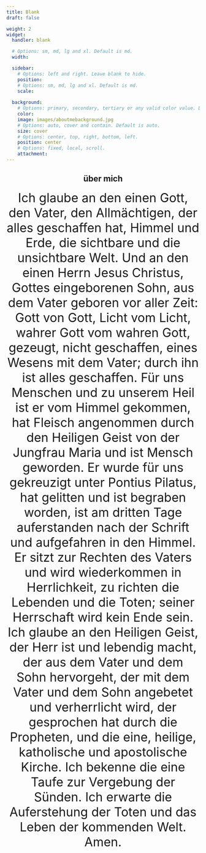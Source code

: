 ```yaml
---
title: Blank
draft: false

weight: 2
widget:
  handler: blank

  # Options: sm, md, lg and xl. Default is md.
  width:

  sidebar:
    # Options: left and right. Leave blank to hide.
    position:
    # Options: sm, md, lg and xl. Default is md.
    scale:
  
  background:
    # Options: primary, secondary, tertiary or any valid color value. Default is primary.
    color:
    image: images/aboutmebackground.jpg
    # Options: auto, cover and contain. Default is auto.
    size: cover
    # Options: center, top, right, bottom, left.
    position: center
    # Options: fixed, local, scroll.
    attachment: 
---
```


<div style="text-align:center">
  <h2>über mich</h2>
						<p>
							<FONT SIZE="+3">Ich glaube an den einen Gott, den Vater, den Allmächtigen, der alles geschaffen hat, Himmel und Erde, die sichtbare und die unsichtbare Welt. Und an den einen Herrn Jesus Christus, Gottes eingeborenen Sohn, aus dem Vater geboren vor aller Zeit: Gott von Gott, Licht vom Licht, wahrer Gott vom wahren Gott, gezeugt, nicht geschaffen, eines Wesens mit dem Vater; durch ihn ist alles geschaffen. Für uns Menschen und zu unserem Heil ist er vom Himmel gekommen, hat Fleisch angenommen durch den Heiligen Geist von der Jungfrau Maria und ist Mensch geworden. Er wurde für uns gekreuzigt unter Pontius Pilatus, hat gelitten und ist begraben worden, ist am dritten Tage auferstanden nach der Schrift und aufgefahren in den Himmel. Er sitzt zur Rechten des Vaters und wird wiederkommen in Herrlichkeit, zu richten die Lebenden und die Toten; seiner Herrschaft wird kein Ende sein. Ich glaube an den Heiligen Geist, der Herr ist und lebendig macht, der aus dem Vater und dem Sohn hervorgeht, der mit dem Vater und dem Sohn angebetet und verherrlicht wird, der gesprochen hat durch die Propheten, und die eine, heilige, katholische und apostolische Kirche. Ich bekenne die eine Taufe zur Vergebung der Sünden. Ich erwarte die Auferstehung der Toten und das Leben der kommenden Welt. Amen. </FONT>
						</p>
</div>
